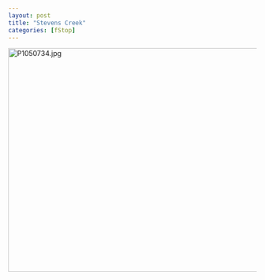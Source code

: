 ```yaml
---
layout: post
title: "Stevens Creek"
categories: [fStop]
---
```

<img alt="P1050734.jpg" src="http://www.botzilla.com/blog/pix2006/P1050734.jpg" width="807" height="454" border="0" />


